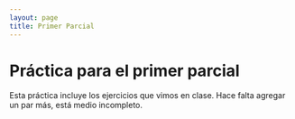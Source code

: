 ```yaml
---
layout: page
title: Primer Parcial
---
```

# Práctica para el primer parcial
Esta práctica incluye los ejercicios que vimos en clase. Hace falta agregar un par más, está medio incompleto.